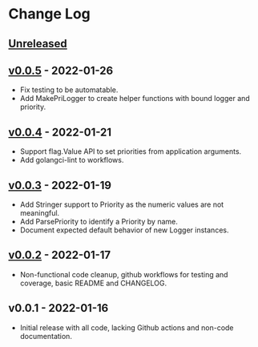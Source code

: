 # Change Log

## [Unreleased]

## [v0.0.5] - 2022-01-26

* Fix testing to be automatable.
* Add MakePriLogger to create helper functions with bound logger and
  priority.

## [v0.0.4] - 2022-01-21

* Support flag.Value API to set priorities from application arguments.
* Add golangci-lint to workflows.

## [v0.0.3] - 2022-01-19

* Add Stringer support to Priority as the numeric values are not meaningful.
* Add ParsePriority to identify a Priority by name.
* Document expected default behavior of new Logger instances.

## [v0.0.2] - 2022-01-17

* Non-functional code cleanup, github workflows for testing and
  coverage, basic README and CHANGELOG.

## v0.0.1 - 2022-01-16

* Initial release with all code, lacking Github actions and non-code
  documentation.

[Unreleased]: https://github.com/pabigot/logwrap/compare/main...next
[v0.0.2]: https://github.com/pabigot/logwrap/compare/v0.0.1...v0.0.2
[v0.0.3]: https://github.com/pabigot/logwrap/compare/v0.0.2...v0.0.3
[v0.0.4]: https://github.com/pabigot/logwrap/compare/v0.0.3...v0.0.4
[v0.0.5]: https://github.com/pabigot/logwrap/compare/v0.0.4...v0.0.5
